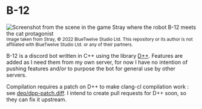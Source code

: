 # B-12
![Screenshot from the scene in the game Stray where the robot B-12 meets the cat protagonist](https://user-images.githubusercontent.com/809711/227605932-0683132c-7872-473b-99ef-9499dd08115e.jpg)
<sub>Image taken from Stray, © 2022 BlueTwelve Studio Ltd. This repository or its author is not affiliated with BlueTwelve Studio Ltd. or any of their partners.</sub>

B-12 is a discord bot written in C++ using the library [D++](https://github.com/brainboxdotcc/DPP). Features are added as I need them from my own server, for now I have no intention of pushing features and/or to purpose the bot for general use by other servers.

Compilation requires a patch on D++ to make clang-cl compilation work : see [dep/dpp-patch.diff](dep/dpp-patch.diff). I intend to create pull requests for D++ soon, so they can fix it upstream.

